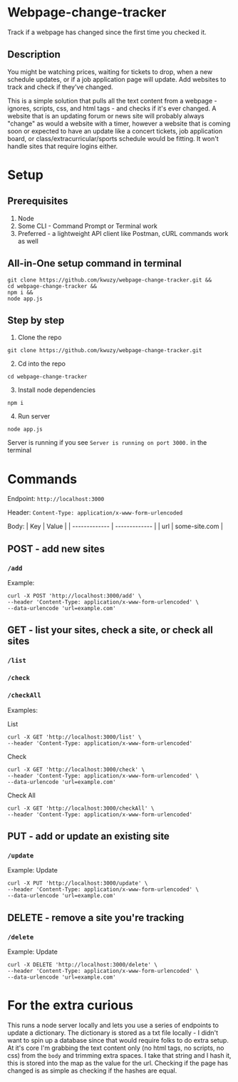 # Webpage-change-tracker
Track if a webpage has changed since the first time you checked it.

## Description
You might be watching prices, waiting for tickets to drop, when a new schedule updates, or if a job application page will update.
Add websites to track and check if they've changed.

This is a simple solution that pulls all the text content from a webpage - ignores, scripts, css, and html tags - and checks if it's ever changed. A website that is an updating forum or news site will probably always "change" as would a website with a timer, however a website that is coming soon or expected to have an update like a concert tickets, job application board, or class/extracurricular/sports schedule would be fitting. It won't handle sites that require logins either.

# Setup

## Prerequisites
1. Node
2. Some CLI - Command Prompt or Terminal work
3. Preferred - a lightweight API client like Postman, cURL commands work as well

## All-in-One setup command in terminal
```
git clone https://github.com/kwuzy/webpage-change-tracker.git &&
cd webpage-change-tracker &&
npm i &&
node app.js
```
## Step by step
1. Clone the repo
```
git clone https://github.com/kwuzy/webpage-change-tracker.git
```
2. Cd into the repo
```
cd webpage-change-tracker
```
3. Install node dependencies
```
npm i
```
4. Run server
```
node app.js
```

Server is running if you see `Server is running on port 3000.` in the terminal

# Commands
Endpoint: `http://localhost:3000`

Header: `Content-Type: application/x-www-form-urlencoded`

Body:
| Key  | Value |
| ------------- | ------------- |
| url  | some-site.com  |
## POST - add new sites
### `/add`

Example:
```
curl -X POST 'http://localhost:3000/add' \
--header 'Content-Type: application/x-www-form-urlencoded' \
--data-urlencode 'url=example.com'
```

## GET - list your sites, check a site, or check all sites
### `/list`
### `/check`
### `/checkAll`

Examples:

List
```
curl -X GET 'http://localhost:3000/list' \
--header 'Content-Type: application/x-www-form-urlencoded'
```
Check
```
curl -X GET 'http://localhost:3000/check' \
--header 'Content-Type: application/x-www-form-urlencoded' \
--data-urlencode 'url=example.com'
```
Check All
```
curl -X GET 'http://localhost:3000/checkAll' \
--header 'Content-Type: application/x-www-form-urlencoded'
```

## PUT - add or update an existing site
### `/update`

Example:
Update
```
curl -X PUT 'http://localhost:3000/update' \
--header 'Content-Type: application/x-www-form-urlencoded' \
--data-urlencode 'url=example.com'
```

## DELETE - remove a site you're tracking
### `/delete`

Example:
Update
```
curl -X DELETE 'http://localhost:3000/delete' \
--header 'Content-Type: application/x-www-form-urlencoded' \
--data-urlencode 'url=example.com'
```

# For the extra curious
This runs a node server locally and lets you use a series of endpoints to update a dictionary. The dictionary is stored as a txt file locally - I didn't want to spin up a database since that would require folks to do extra setup. At it's core I'm grabbing the text content only (no html tags, no scripts, no css) from the `body` and trimming extra spaces. I take that string and I hash it, this is stored into the map as the value for the url. Checking if the page has changed is as simple as checking if the hashes are equal.
